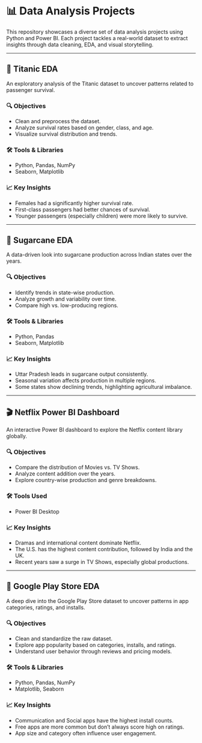 # 📊 Data Analysis Projects

This repository showcases a diverse set of data analysis projects using Python and Power BI. Each project tackles a real-world dataset to extract insights through data cleaning, EDA, and visual storytelling.

---

## 🚢 Titanic EDA

An exploratory analysis of the Titanic dataset to uncover patterns related to passenger survival.

### 🔍 Objectives
- Clean and preprocess the dataset.
- Analyze survival rates based on gender, class, and age.
- Visualize survival distribution and trends.

### 🛠 Tools & Libraries
- Python, Pandas, NumPy
- Seaborn, Matplotlib

### 📈 Key Insights
- Females had a significantly higher survival rate.
- First-class passengers had better chances of survival.
- Younger passengers (especially children) were more likely to survive.

---

## 🌾 Sugarcane EDA

A data-driven look into sugarcane production across Indian states over the years.

### 🔍 Objectives
- Identify trends in state-wise production.
- Analyze growth and variability over time.
- Compare high vs. low-producing regions.

### 🛠 Tools & Libraries
- Python, Pandas
- Seaborn, Matplotlib

### 📈 Key Insights
- Uttar Pradesh leads in sugarcane output consistently.
- Seasonal variation affects production in multiple regions.
- Some states show declining trends, highlighting agricultural imbalance.

---

## 🎬 Netflix Power BI Dashboard

An interactive Power BI dashboard to explore the Netflix content library globally.

### 🔍 Objectives
- Compare the distribution of Movies vs. TV Shows.
- Analyze content addition over the years.
- Explore country-wise production and genre breakdowns.

### 🛠 Tools Used
- Power BI Desktop

### 📈 Key Insights
- Dramas and international content dominate Netflix.
- The U.S. has the highest content contribution, followed by India and the UK.
- Recent years saw a surge in TV Shows, especially global productions.

---

## 📱 Google Play Store EDA

A deep dive into the Google Play Store dataset to uncover patterns in app categories, ratings, and installs.

### 🔍 Objectives
- Clean and standardize the raw dataset.
- Explore app popularity based on categories, installs, and ratings.
- Understand user behavior through reviews and pricing models.

### 🛠 Tools & Libraries
- Python, Pandas, NumPy
- Matplotlib, Seaborn

### 📈 Key Insights
- Communication and Social apps have the highest install counts.
- Free apps are more common but don’t always score high on ratings.
- App size and category often influence user engagement.
